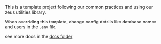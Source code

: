 This is a template project following our common practices and using our zeus utilities library.

When overriding this template, change config details like database names and users in the `.env` file. 

see more docs in the [docs folder](./docs/)